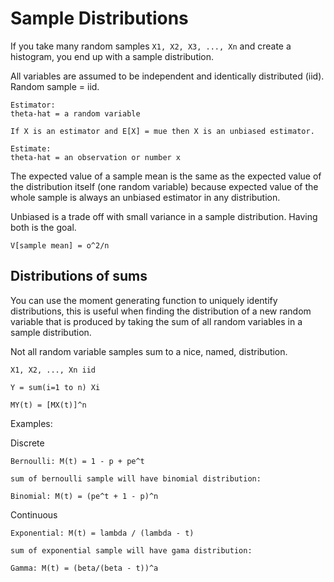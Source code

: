 # Sample Distributions

If you take many random samples `X1, X2, X3, ..., Xn` and create a histogram,
you end up with a sample distribution.

All variables are assumed to be independent and identically distributed (iid).
Random sample = iid.

```
Estimator:
theta-hat = a random variable

If X is an estimator and E[X] = mue then X is an unbiased estimator.

Estimate:
theta-hat = an observation or number x
```

The expected value of a sample mean is the same as the expected value of the
distribution itself (one random variable) because expected value of the whole
sample is always an unbiased estimator in any distribution.

Unbiased is a trade off with small variance in a sample distribution. Having
both is the goal.

```
V[sample mean] = o^2/n
```

## Distributions of sums

You can use the moment generating function to uniquely identify distributions,
this is useful when finding the distribution of a new random variable that is
produced by taking the sum of all random variables in a sample distribution.

Not all random variable samples sum to a nice, named, distribution.

```
X1, X2, ..., Xn iid

Y = sum(i=1 to n) Xi

MY(t) = [MX(t)]^n
```

Examples:

Discrete

```
Bernoulli: M(t) = 1 - p + pe^t

sum of bernoulli sample will have binomial distribution:

Binomial: M(t) = (pe^t + 1 - p)^n
```

Continuous

```
Exponential: M(t) = lambda / (lambda - t)

sum of exponential sample will have gama distribution:

Gamma: M(t) = (beta/(beta - t))^a
```
